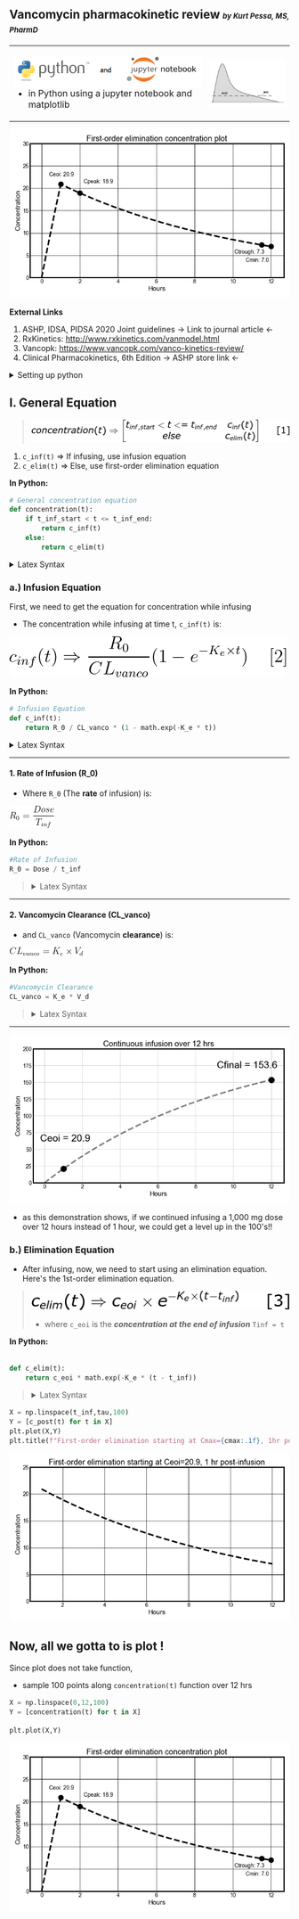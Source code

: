 ## Vancomycin pharmacokinetic review <font size = "2" >*by Kurt Pessa, MS, PharmD*</font>
<table>
    <tr>
        <th width="70%">
            <p>
                <img src=Images/python-jupyter.png width="100%" align="left">
            </p>
            <div align="left" style="font-size:16px;font-weight:normal" font-family:courier>
                <ul>
                    <li>in Python using a jupyter notebook and matplotlib </li>
                </ul>
            </div>
        </th>
        <th> 
            <img src=Images/background.jpg width="100%" align="right">
        </th>
    </tr>
</table>

![](Images/onedose.png)

**External Links**
1. ASHP, IDSA, PIDSA 2020 Joint guidelines <a ref="https://academic.oup.com/ajhp/article/77/11/835/5810200"> &rarr; Link to journal article &larr;</a>
2. RxKinetics: <http://www.rxkinetics.com/vanmodel.html>
3. Vancopk: <https://www.vancopk.com/vanco-kinetics-review/>
4. Clinical Pharmacokinetics, 6th Edition <a ref="https://store.ashp.org/Default.aspx?TabID=251&productId=514496146"> &rarr; ASHP store link &larr;</a>


<details><summarY>Setting up python</summarY><blockquote>

<details><summary>Python Dependencies</summary>
<blockquote>

```python
import math
import numpy as np
import matplotlib.pyplot as plt
```

</blockquote>

</details>

<details><summary>Declaring Random PK Parameters</summary>
<blockquote>

```python
Dose = 1000 # mgs
t_inf = 1 # hrs
K_e = 0.100  ~ t1_2 = 6.9 hrs 
# Ke of 0.100 ~ 105 mL/min CrCl using 1985 Matze eqn
V_d = 45.5 # L ~ 70 kg * 0.65 L/kg
tau = 12
```

</blockquote>

</details>
    
</blockquote></details>

## I. General Equation 

<blockquote>
<img src="Images/conc_eqn.png"></blockquote>

1. `c_inf(t)` &rArr;  If infusing, use infusion equation
2. `c_elim(t)` &rArr; Else, use first-order elimination equation

    
**In Python:**
    
```python
# General concentration equation
def concentration(t):
    if t_inf_start < t <= t_inf_end:
        return c_inf(t)
    else:
        return c_elim(t)
```


<details><summary>Latex Syntax</summary>
<blockquote>
    
```latex
concentration(t) \Rightarrow \begin{bmatrix}
t_{inf,start} < t <= t_{inf,end} 
& c_{inf}(t)\\ 
else 
& c_{elim}(t) 
\end{bmatrix} 
\:\:\:\:\:\:\:
[1] 
```
</blockquote></details>
                
### a.) Infusion Equation

First, we need to get the equation for concentration while infusing

- The concentration while infusing at time t, `c_inf(t)` is: 

![](Images/cinf_eqn.png)

**In Python:**
     
```python
# Infusion Equation
def c_inf(t):
    return R_0 / CL_vanco * (1 - math.exp(-K_e * t))
```

<details><summary>Latex Syntax</summary>
> <code>\\[c_{inf}(t) \Rightarrow \frac{R_0}{CL_{vanco}}(1 - e^{-K_e \times t}) \:\;\;\;\;\; [2] \\]</code>
</details>

-----

#### 1. Rate of Infusion (R_0)
* Where <code>R_0</code> (The <strong>rate</strong> of infusion) is:     

<img src=Images/rate.png>

**In Python:**
```python 
#Rate of Infusion
R_0 = Dose / t_inf
```

> <details><summary>Latex Syntax</summary> 
> <code>\\[R_0 = \frac{Dose}{T_{inf}} \\]</code></details>

-----

#### 2. Vancomycin Clearance (CL_vanco)
* and <code>CL_vanco</code> (Vancomycin <strong>clearance</strong>) is: 

<img src=Images/clvanco.png>
 
**In Python:**
```python 
#Vancomycin Clearance
CL_vanco = K_e * V_d
```
 
> <details><summary>Latex Syntax</summary>
> <code>\\[CL_{vanco} = K_e \times V_d\\]</code></details>

-----

        
![](Images/cont_infusion.png)

- as this demonstration shows, if we continued infusing a 1,000 mg dose over 12 hours instead of 1 hour, we could get a level up in the 100's!!

### b.) Elimination Equation

- After infusing, now, we need to start using an elimination equation.  Here's the 1st-order elimination equation.


> ![](Images/celim_eqn.png)
> - where <code>c_eoi</code> is the <strong><em>concentration at the end of infusion</strong></em> <code>Tinf = t</code>


**In Python:**

```python

def c_elim(t): 
    return c_eoi * math.exp(-K_e * (t - t_inf))
```

> <details><summary>Latex Syntax</summary>
> <code> \\[c_{elim}(t) \Rightarrow c_{eoi} \times e^{-K_e \times (t-t_{inf})} \:\:\:\:\:\:\: [3]\\]</code></details>



```python
X = np.linspace(t_inf,tau,100) 
Y = [c_post(t) for t in X]
plt.plot(X,Y)
plt.title(f"First-order elimination starting at Cmax={cmax:.1f}, 1hr post-infusion")
```
![](Images/elmination.png)

## Now, all we gotta to is plot !

Since plot does not take function,
- sample 100 points along `concentration(t)` function over 12 hrs

```python
X = np.linspace(0,12,100) 
Y = [concentration(t) for t in X]

plt.plot(X,Y)
``` 
![](Images/onedose.png) 
